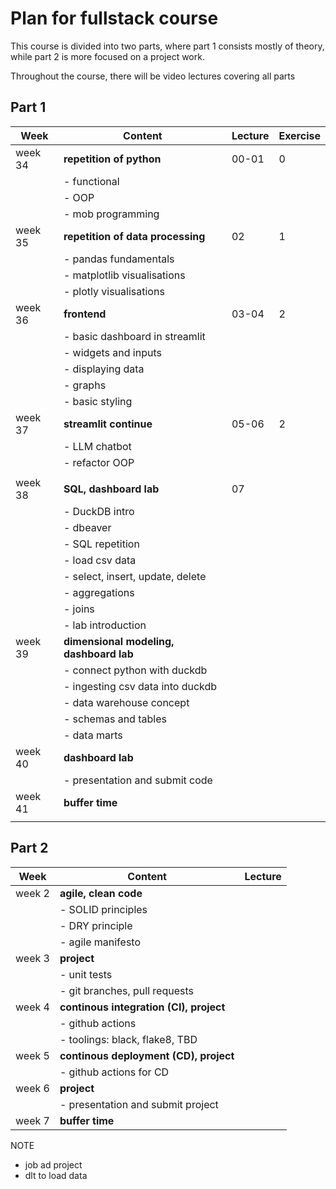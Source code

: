 # Plan for fullstack course

This course is divided into two parts, where part 1 consists mostly of theory, while part 2 is more focused on a project work.

Throughout the course, there will be video lectures covering all parts

## Part 1

| Week    | Content                                 | Lecture | Exercise |
| ------- | --------------------------------------- | ------- | -------- |
| week 34 | **repetition of python**                | 00-01   | 0        |
|         | - functional                            |         |          |
|         | - OOP                                   |         |          |
|         | - mob programming                       |         |          |
| week 35 | **repetition of data processing**       | 02      | 1        |
|         | - pandas fundamentals                   |         |          |
|         | - matplotlib visualisations             |         |          |
|         | - plotly visualisations                 |         |          |
| week 36 | **frontend**                            | 03-04   | 2        |
|         | - basic dashboard in streamlit          |         |          |
|         | - widgets and inputs                    |         |          |
|         | - displaying data                       |         |          |
|         | - graphs                                |         |          |
|         | - basic styling                         |         |          |
| week 37 | **streamlit continue**                  | 05-06   | 2        |
|         | - LLM chatbot                           |         |          |
|         | - refactor OOP                          |         |          |
|         |                                         |         |          |
| week 38 | **SQL, dashboard lab**                  | 07      |          |
|         | - DuckDB intro                          |         |          |
|         | - dbeaver                               |         |          |
|         | - SQL repetition                        |         |          |
|         | - load csv data                         |         |          |
|         | - select, insert, update, delete        |         |          |
|         | - aggregations                          |         |          |
|         | - joins                                 |         |          |
|         | - lab introduction                      |         |          |
| week 39 | **dimensional modeling, dashboard lab** |         |          |
|         | - connect python with duckdb            |         |          |
|         | - ingesting csv data into duckdb        |         |          |
|         | - data warehouse concept                |         |          |
|         | - schemas and tables                    |         |          |
|         | - data marts                            |         |          |
| week 40 | **dashboard lab**                       |         |          |
|         | - presentation and submit code          |         |          |
| week 41 | **buffer time**                         |         |          |
|         |                                         |         |          |

## Part 2

| Week   | Content                                 | Lecture |
| ------ | --------------------------------------- | ------- |
| week 2 | **agile, clean code**                   |         |
|        | - SOLID principles                      |         |
|        | - DRY principle                         |         |
|        | - agile manifesto                       |         |
| week 3 | **project**                             |         |
|        | - unit tests                            |         |
|        | - git branches, pull requests           |         |
| week 4 | **continous integration (CI), project** |         |
|        | - github actions                        |         |
|        | - toolings: black, flake8, TBD          |         |
| week 5 | **continous deployment (CD), project**  |         |
|        | - github actions for CD                 |         |
| week 6 | **project**                             |         |
|        | - presentation and submit project       |         |
| week 7 | **buffer time**                         |         |

NOTE

- job ad project
- dlt to load data
